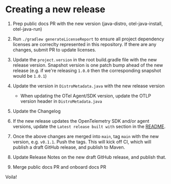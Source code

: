 # Creating a new release

1. Prep public docs PR with the new version (java-distro, otel-java-install, otel-java-run)

1. Run `./gradlew generateLicenseReport` to ensure all project dependency licenses are correclty represented in this repository. If there are any changes, submit PR to update licenses.

1. Update the `project.version` in the root build.gradle file with the new release version. Snapshot version is one patch bump ahead of the new release (e.g. if we're releasing `1.0.0` then the corresponding snapshot would be `1.0.1`)

1. Update the version in `DistroMetadata.java` with the new release version
    - When updating the OTel Agent/SDK version, update the OTLP version header in `DistroMetadata.java`

1. Update the Changelog

1. If the new release updates the OpenTelemetry SDK and/or agent versions, update the `Latest release built with` section in the [README](./README.md).

1. Once the above changes are merged into `main`, tag `main` with the new version, e.g. `v0.1.1`. Push the tags. This will kick off CI, which will publish a draft GitHub release, and publish to Maven.

1. Update Release Notes on the new draft GitHub release, and publish that.

1. Merge public docs PR and onboard docs PR

Voila!
